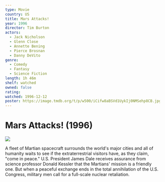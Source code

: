 ```yaml
---
type: Movie
country: US
title: Mars Attacks!
year: 1996
director: Tim Burton
actors:
  - Jack Nicholson
  - Glenn Close
  - Annette Bening
  - Pierce Brosnan
  - Danny DeVito
genre:
  - Comedy
  - Fantasy
  - Science Fiction
length: 1h 46m
shelf: watched
owned: false
rating:
watched: 1996-12-12
poster: https://image.tmdb.org/t/p/w500/iCifw8aBSVd1UykIj0NMSehp8CB.jpg
---
```


# Mars Attacks! (1996)

![](https://image.tmdb.org/t/p/w500/iCifw8aBSVd1UykIj0NMSehp8CB.jpg)

A fleet of Martian spacecraft surrounds the world's major cities and all of humanity waits to see if the extraterrestrial visitors have, as they claim, "come in peace." U.S. President James Dale receives assurance from science professor Donald Kessler that the Martians' mission is a friendly one. But when a peaceful exchange ends in the total annihilation of the U.S. Congress, military men call for a full-scale nuclear retaliation.